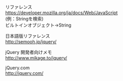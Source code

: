リファレンス  
https://developer.mozilla.org/ja/docs/Web/JavaScript  
(例：Stringを検索)  
ビルトインオブジェクト→String  
  
  
  
日本語版リファレンス  
http://semooh.jp/jquery/  
  
  
  
jQuery 開発者向けメモ  
http://www.mikage.to/jquery/  
  
  
  
jQuery.com  
http://jquery.com/  
